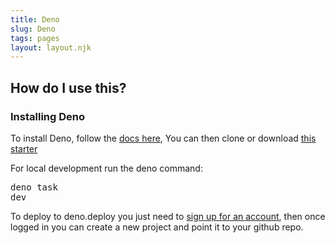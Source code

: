 ```yaml
---
title: Deno
slug: Deno
tags: pages
layout: layout.njk
---
```


## How do I use this?

### Installing Deno

To install Deno, follow the [docs here](https://docs.deno.com/runtime/manual/getting_started/installation),
You can then clone or download [this starter](https://github.com/cssandstuff/11ty-deno-htmx)

For local development run the deno command: <pre>deno task dev</pre>

To deploy to deno.deploy you just need to [sign up for an account](https://deno.com/deploy), then once logged in you can create a new project and point it to your github repo.

<!-- I am writing a blog post about this project which has [more details](http://cssandstuff.deno.dev/writing/pairing-eleventy-with-htmx-and-deno/). -->

